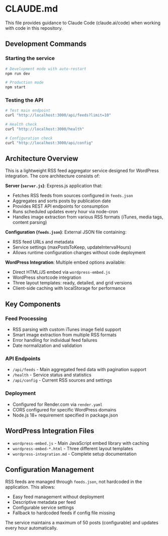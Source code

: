 # CLAUDE.md

This file provides guidance to Claude Code (claude.ai/code) when working with code in this repository.

## Development Commands

### Starting the service
```bash
# Development mode with auto-restart
npm run dev

# Production mode
npm start
```

### Testing the API
```bash
# Test main endpoint
curl "http://localhost:3000/api/feeds?limit=10"

# Health check
curl "http://localhost:3000/health"

# Configuration check
curl "http://localhost:3000/api/config"
```

## Architecture Overview

This is a lightweight RSS feed aggregator service designed for WordPress integration. The core architecture consists of:

**Server (`server.js`)**: Express.js application that:
- Fetches RSS feeds from sources configured in `feeds.json`
- Aggregates and sorts posts by publication date
- Provides REST API endpoints for consumption
- Runs scheduled updates every hour via node-cron
- Handles image extraction from various RSS formats (iTunes, media tags, content parsing)

**Configuration (`feeds.json`)**: External JSON file containing:
- RSS feed URLs and metadata
- Service settings (maxPostsToKeep, updateIntervalHours)
- Allows runtime configuration changes without code deployment

**WordPress Integration**: Multiple embed options available:
- Direct HTML/JS embed via `wordpress-embed.js` 
- WordPress shortcode integration
- Three layout templates: ready, detailed, and grid versions
- Client-side caching with localStorage for performance

## Key Components

### Feed Processing
- RSS parsing with custom iTunes image field support
- Smart image extraction from multiple RSS formats
- Error handling for individual feed failures
- Date normalization and validation

### API Endpoints
- `/api/feeds` - Main aggregated feed data with pagination support
- `/health` - Service status and statistics
- `/api/config` - Current RSS sources and settings

### Deployment
- Configured for Render.com via `render.yaml`
- CORS configured for specific WordPress domains
- Node.js 18+ requirement specified in package.json

## WordPress Integration Files

- `wordpress-embed.js` - Main JavaScript embed library with caching
- `wordpress-embed-*.html` - Three different layout templates
- `wordpress-integration.md` - Complete setup documentation

## Configuration Management

RSS feeds are managed through `feeds.json`, not hardcoded in the application. This allows:
- Easy feed management without deployment
- Descriptive metadata per feed
- Configurable service settings
- Fallback to hardcoded feeds if config file missing

The service maintains a maximum of 50 posts (configurable) and updates every hour automatically.